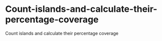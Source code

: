 # Count-islands-and-calculate-their-percentage-coverage
Count islands and calculate their percentage coverage
